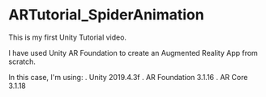 # ARTutorial_SpiderAnimation
This is my first Unity Tutorial video.

I have used Unity AR Foundation to create an Augmented Reality App from scratch.

In this case, I'm using: 
  . Unity 2019.4.3f
  . AR Foundation 3.1.16
  . AR Core 3.1.18

